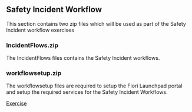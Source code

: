 ## Safety Incident Workflow
This section contains two zip files which will be used as part of the Safety Incident workflow exercises

### IncidentFlows.zip

The IncidentFlows files contains the Safety Incident workflows.

### workflowsetup.zip

The workflowsetup files are required to setup the Fiori Launchpad portal and setup the required services for the Safety Incident Workflows.

[Exercise](../Part%201%20-%20The%20Safety%20Incident%20Workflow.md)
